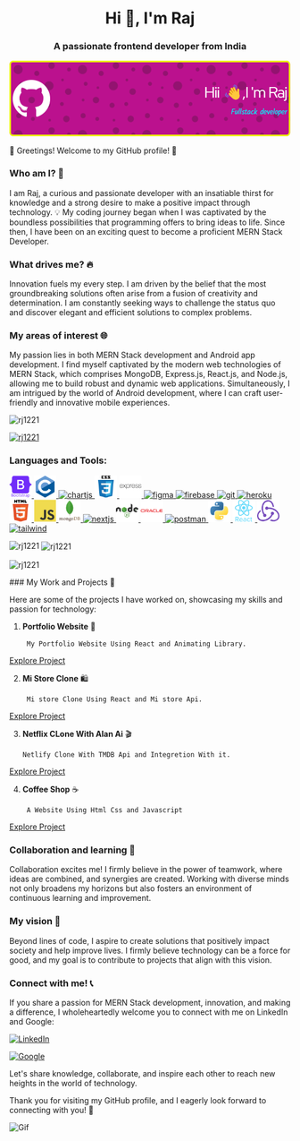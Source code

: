 <h1 align="center">Hi 👋, I'm Raj</h1>
<h3 align="center">A passionate frontend developer from India</h3>

![Header](https://github.com/Rj1221/Rj1221/blob/main/github-header-image.png)

👋 Greetings! Welcome to my GitHub profile! 🌈

### Who am I? 🤔
I am Raj, a curious and passionate developer with an insatiable thirst for knowledge and a strong desire to make a positive impact through technology. 💡 My coding journey began when I was captivated by the boundless possibilities that programming offers to bring ideas to life. Since then, I have been on an exciting quest to become a proficient MERN Stack Developer.

### What drives me? 🔥
Innovation fuels my every step. I am driven by the belief that the most groundbreaking solutions often arise from a fusion of creativity and determination. I am constantly seeking ways to challenge the status quo and discover elegant and efficient solutions to complex problems.

### My areas of interest 🌐
My passion lies in both MERN Stack development and Android app development. I find myself captivated by the modern web technologies of MERN Stack, which comprises MongoDB, Express.js, React.js, and Node.js, allowing me to build robust and dynamic web applications. Simultaneously, I am intrigued by the world of Android development, where I can craft user-friendly and innovative mobile experiences.


<p align="left"> <img src="https://komarev.com/ghpvc/?username=rj1221&label=Profile%20views&color=0e75b6&style=flat" alt="rj1221" /> </p>

<p align="left"> <a href="https://github.com/ryo-ma/github-profile-trophy"><img src="https://github-profile-trophy.vercel.app/?username=rj1221" alt="rj1221" /></a> </p>

<h3 align="left">Languages and Tools:</h3>

<p align="left"> <a href="https://getbootstrap.com" target="_blank" rel="noreferrer"> <img src="https://raw.githubusercontent.com/devicons/devicon/master/icons/bootstrap/bootstrap-plain-wordmark.svg" alt="bootstrap" width="40" height="40"/> </a> <a href="https://www.cprogramming.com/" target="_blank" rel="noreferrer"> <img src="https://raw.githubusercontent.com/devicons/devicon/master/icons/c/c-original.svg" alt="c" width="40" height="40"/> </a> <a href="https://www.chartjs.org" target="_blank" rel="noreferrer"> <img src="https://www.chartjs.org/media/logo-title.svg" alt="chartjs" width="40" height="40"/> </a> <a href="https://www.w3schools.com/css/" target="_blank" rel="noreferrer"> <img src="https://raw.githubusercontent.com/devicons/devicon/master/icons/css3/css3-original-wordmark.svg" alt="css3" width="40" height="40"/> </a> <a href="https://expressjs.com" target="_blank" rel="noreferrer"> <img src="https://raw.githubusercontent.com/devicons/devicon/master/icons/express/express-original-wordmark.svg" alt="express" width="40" height="40"/> </a> <a href="https://www.figma.com/" target="_blank" rel="noreferrer"> <img src="https://www.vectorlogo.zone/logos/figma/figma-icon.svg" alt="figma" width="40" height="40"/> </a> <a href="https://firebase.google.com/" target="_blank" rel="noreferrer"> <img src="https://www.vectorlogo.zone/logos/firebase/firebase-icon.svg" alt="firebase" width="40" height="40"/> </a> <a href="https://git-scm.com/" target="_blank" rel="noreferrer"> <img src="https://www.vectorlogo.zone/logos/git-scm/git-scm-icon.svg" alt="git" width="40" height="40"/> </a> <a href="https://heroku.com" target="_blank" rel="noreferrer"> <img src="https://www.vectorlogo.zone/logos/heroku/heroku-icon.svg" alt="heroku" width="40" height="40"/> </a> <a href="https://www.w3.org/html/" target="_blank" rel="noreferrer"> <img src="https://raw.githubusercontent.com/devicons/devicon/master/icons/html5/html5-original-wordmark.svg" alt="html5" width="40" height="40"/> </a> <a href="https://developer.mozilla.org/en-US/docs/Web/JavaScript" target="_blank" rel="noreferrer"> <img src="https://raw.githubusercontent.com/devicons/devicon/master/icons/javascript/javascript-original.svg" alt="javascript" width="40" height="40"/> </a> <a href="https://www.mongodb.com/" target="_blank" rel="noreferrer"> <img src="https://raw.githubusercontent.com/devicons/devicon/master/icons/mongodb/mongodb-original-wordmark.svg" alt="mongodb" width="40" height="40"/> </a> <a href="https://nextjs.org/" target="_blank" rel="noreferrer"> <img src="https://cdn.worldvectorlogo.com/logos/nextjs-2.svg" alt="nextjs" width="40" height="40"/> </a> <a href="https://nodejs.org" target="_blank" rel="noreferrer"> <img src="https://raw.githubusercontent.com/devicons/devicon/master/icons/nodejs/nodejs-original-wordmark.svg" alt="nodejs" width="40" height="40"/> </a> <a href="https://www.oracle.com/" target="_blank" rel="noreferrer"> <img src="https://raw.githubusercontent.com/devicons/devicon/master/icons/oracle/oracle-original.svg" alt="oracle" width="40" height="40"/> </a> <a href="https://postman.com" target="_blank" rel="noreferrer"> <img src="https://www.vectorlogo.zone/logos/getpostman/getpostman-icon.svg" alt="postman" width="40" height="40"/> </a> <a href="https://www.python.org" target="_blank" rel="noreferrer"> <img src="https://raw.githubusercontent.com/devicons/devicon/master/icons/python/python-original.svg" alt="python" width="40" height="40"/> </a> <a href="https://reactjs.org/" target="_blank" rel="noreferrer"> <img src="https://raw.githubusercontent.com/devicons/devicon/master/icons/react/react-original-wordmark.svg" alt="react" width="40" height="40"/> </a> <a href="https://redux.js.org" target="_blank" rel="noreferrer"> <img src="https://raw.githubusercontent.com/devicons/devicon/master/icons/redux/redux-original.svg" alt="redux" width="40" height="40"/> </a> <a href="https://tailwindcss.com/" target="_blank" rel="noreferrer"> <img src="https://www.vectorlogo.zone/logos/tailwindcss/tailwindcss-icon.svg" alt="tailwind" width="40" height="40"/> </a> </p>

<p><img align="left" src="https://github-readme-stats.vercel.app/api/top-langs?username=rj1221&show_icons=true&locale=en&layout=compact" alt="rj1221" /></p>

<p>&nbsp;<img align="center" src="https://github-readme-stats.vercel.app/api?username=rj1221&show_icons=true&locale=en" alt="rj1221" /></p>

<p><img align="center" src="https://github-readme-streak-stats.herokuapp.com/?user=rj1221&" alt="rj1221" /></p>
### My Work and Projects 🚀

Here are some of the projects I have worked on, showcasing my skills and passion for technology:

1. **Portfolio Website** 📝

        My Portfolio Website Using React and Animating Library.

[Explore Project](https://raj-portfolio.netlify.app)

2. **Mi Store Clone**  🛍️

        Mi store Clone Using React and Mi store Api.

[Explore Project](https://raj-mi-store-clone.netlify.app)

3. **Netflix CLone With Alan Ai** 🎬

       Netlify Clone With TMDB Api and Integretion With it.

 [Explore Project](https://filmfireraj.netlify.app)

4. **Coffee Shop** ☕️

        A Website Using Html Css and Javascript

[Explore Project](https://raj-coffee-shop.netlify.app)

### Collaboration and learning 🤝
Collaboration excites me! I firmly believe in the power of teamwork, where ideas are combined, and synergies are created. Working with diverse minds not only broadens my horizons but also fosters an environment of continuous learning and improvement.

### My vision 🌌
Beyond lines of code, I aspire to create solutions that positively impact society and help improve lives. I firmly believe technology can be a force for good, and my goal is to contribute to projects that align with this vision.

### Connect with me! 📞
If you share a passion for MERN Stack development,  innovation, and making a difference, I wholeheartedly welcome you to connect with me on LinkedIn and Google:

[![LinkedIn](https://img.shields.io/badge/LinkedIn-Connect%20with%20Me-blue?logo=linkedin)](https://www.linkedin.com/in/raj-8700b5214/)

[![Google](https://img.shields.io/badge/Google-Connect%20with%20Me-red?logo=google)](mailto:rj6207491172@gmail.com)

Let's share knowledge, collaborate, and inspire each other to reach new heights in the world of technology.

Thank you for visiting my GitHub profile, and I eagerly look forward to connecting with you! 🙌

<img src="https://media.tenor.com/4F0S8rm_t98AAAAC/thank-you-sticker-thanks-sticker.gif" alt="Gif" width="100">
